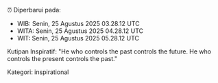 ⏰ Diperbarui pada:
- WIB: Senin, 25 Agustus 2025 03.28.12 UTC
- WITA: Senin, 25 Agustus 2025 04.28.12 UTC
- WIT: Senin, 25 Agustus 2025 05.28.12 UTC

Kutipan Inspiratif:
"He who controls the past controls the future. He who controls the present controls the past."


Kategori: inspirational


